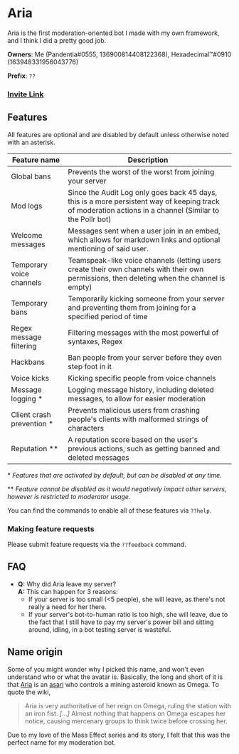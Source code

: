 # Aria
Aria is the first moderation-oriented bot I made with my own framework, and I think I did a pretty good job.
<base target="_parent">

**Owners**: Me (Pandentia#0555, 136900814408122368), Hexadecimal™#0910 (163948331956043776)

**Prefix**: `??`

### <a href="https://discordapp.com/oauth2/authorize?client_id=244901248153681931&scope=bot" target="_blank">Invite Link</a>

## Features
All features are optional and are disabled by default unless otherwise noted with an asterisk.

Feature name | Description
--- | ---
Global bans | Prevents the worst of the worst from joining your server
Mod logs | Since the Audit Log only goes back 45 days, this is a more persistent way of keeping track of moderation actions in a channel (Similar to the Pollr bot)
Welcome messages | Messages sent when a user join in an embed, which allows for markdown links and optional mentioning of said user.
Temporary voice channels | Teamspeak-like voice channels (letting users create their own channels with their own permissions, then deleting when the channel is empty)
Temporary bans | Temporarily kicking someone from your server and preventing them from joining for a specified period of time
Regex message filtering | Filtering messages with the most powerful of syntaxes, Regex
Hackbans | Ban people from your server before they even step foot in it
Voice kicks | Kicking specific people from voice channels
Message logging \* | Logging message history, including deleted messages, to allow for easier moderation
Client crash prevention \* | Prevents malicious users from crashing people's clients with malformed strings of characters
Reputation \*\* | A reputation score based on the user's previous actions, such as getting banned and deleted messages

\* *Features that are activated by default, but can be disabled at any time.*

\*\* *Feature cannot be disabled as it would negatively impact other servers, however is restricted to moderator usage.*

You can find the commands to enable all of these features via `??help`.

### Making feature requests
Please submit feature requests via the `??feedback` command.

## FAQ
* **Q:** Why did Aria leave my server?<br>
  **A:** This can happen for 3 reasons:
    * If your server is too small (<5 people), she will leave, as there's not really a need for her there.
    * If your server's bot-to-human ratio is too high, she will leave, due to the fact that I still have to
      pay my server's power bill and sitting around, idling, in a bot testing server is wasteful.

## Name origin
Some of you might wonder why I picked this name, and won't
even understand who or what the avatar is. Basically, the long
and short of it is that <a href="http://masseffect.wikia.com/wiki/Aria_T'Loak" target="_blank">Aria</a>
is an <a href="http://masseffect.wikia.com/wiki/Asari" target="_blank">asari</a> who controls
a mining asteroid known as Omega. To quote the wiki,
> Aria is very authoritative of her reign on Omega, ruling the
station with an iron fist. *[...]* Almost nothing that happens on Omega escapes her notice, causing mercenary groups
to think twice before crossing her.

Due to my love of the Mass Effect series and its story, I felt that this was the perfect name for my moderation bot.
